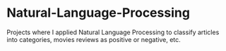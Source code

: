 # Natural-Language-Processing
Projects where I applied Natural Language Processing to classify articles into categories, movies reviews as positive or negative, etc.
